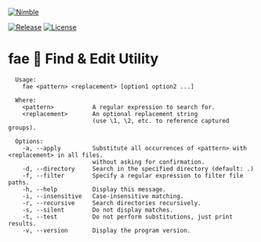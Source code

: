 [![Nimble](https://raw.githubusercontent.com/yglukhov/nimble-tag/master/nimble.png)](https://nimble.directory/pkg/fae)

[![Release](https://img.shields.io/github/release/h3rald/fae.svg)](https://github.com/h3rald/fae/releases/latest)
[![License](https://img.shields.io/github/license/h3rald/fae.svg)](https://raw.githubusercontent.com/h3rald/fae/master/LICENSE)

# fae 🧚 Find & Edit Utility

```
  Usage:
    fae <pattern> <replacement> [option1 option2 ...]

  Where:
    <pattern>           A regular expression to search for.
    <replacement>       An optional replacement string
                        (use \1, \2, etc. to reference captured groups).

  Options:
    -a, --apply         Substitute all occurrences of <pattern> with <replacement> in all files.
                        without asking for confirmation.
    -d, --directory     Search in the specified directory (default: .)
    -f, --filter        Specify a regular expression to filter file paths.
    -h, --help          Display this message.
    -i, --insensitive   Case-insensitive matching.
    -r, --recursive     Search directories recursively.
    -s, --silent        Do not display matches.
    -t, --test          Do not perform substitutions, just print results.
    -v, --version       Display the program version.
```
